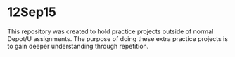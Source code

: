 # 12Sep15
This repository was created to hold practice projects outside of normal Depot/U assignments. 
The purpose of doing these extra practice projects is to gain deeper understanding through repetition.

